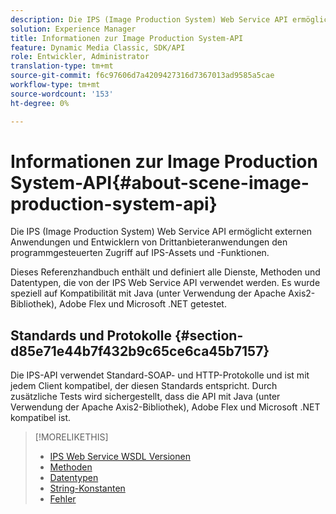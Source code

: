 ```yaml
---
description: Die IPS (Image Production System) Web Service API ermöglicht externen Anwendungen und Entwicklern von Drittanbieteranwendungen den programmgesteuerten Zugriff auf IPS-Assets und -Funktionen.
solution: Experience Manager
title: Informationen zur Image Production System-API
feature: Dynamic Media Classic, SDK/API
role: Entwickler, Administrator
translation-type: tm+mt
source-git-commit: f6c97606d7a4209427316d7367013ad9585a5cae
workflow-type: tm+mt
source-wordcount: '153'
ht-degree: 0%

---
```



# Informationen zur Image Production System-API{#about-scene-image-production-system-api}

Die IPS (Image Production System) Web Service API ermöglicht externen Anwendungen und Entwicklern von Drittanbieteranwendungen den programmgesteuerten Zugriff auf IPS-Assets und -Funktionen.

Dieses Referenzhandbuch enthält und definiert alle Dienste, Methoden und Datentypen, die von der IPS Web Service API verwendet werden. Es wurde speziell auf Kompatibilität mit Java (unter Verwendung der Apache Axis2-Bibliothek), Adobe Flex und Microsoft .NET getestet.

## Standards und Protokolle {#section-d85e71e44b7f432b9c65ce6ca45b7157}

Die IPS-API verwendet Standard-SOAP- und HTTP-Protokolle und ist mit jedem Client kompatibel, der diesen Standards entspricht. Durch zusätzliche Tests wird sichergestellt, dass die API mit Java (unter Verwendung der Apache Axis2-Bibliothek), Adobe Flex und Microsoft .NET kompatibel ist.

>[!MORELIKETHIS]
>
>* [IPS Web Service WSDL Versionen](c-wsdl-versions.md#concept-aff3e13f3b59486882260b5f2e962226)
>* [Methoden](operations/c-operations-intro/c-methods/c-methods.md)
>* [Datentypen](types/c-data-types/c-data-types.md#concept-dcf2ce73ff334e22bc4c634e3a0a50a6)
>* [String-Konstanten](string-constants/c-string-constants/c-string-constants.md)
>* [Fehler](faults/c-faults/c-faults.md#concept-28c5e495f39443ecab05384d8cf8ab6b)

